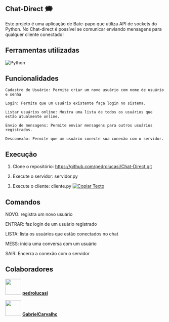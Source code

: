 ## Chat-Direct 🗯️  

 Este projeto é uma aplicação de Bate-papo que utiliza API de sockets do Python. No Chat-direct é possível se comunicar enviando mensagens para qualquer cliente conectado! 

 ## Ferramentas utilizadas 

![Python](https://img.shields.io/badge/Python-3776AB?style=for-the-badge&logo=python&logoColor=white)


 ## Funcionalidades

    Cadastro de Usuário: Permite criar um novo usuário com nome de usuário e senha
    
    Login: Permite que um usuário existente faça login no sistema.
    
    Listar usuários online: Mostra uma lista de todos os usuários que estão atualmente online.
    
    Envio de mensagens: Permite enviar mensagens para outros usuários registrados.
    
    Desconexão: Permite que um usuário conecte sua conexão com o servidor.

 ## Execução

  1. Clone o repositório: https://github.com/pedrolucasi/Chat-Direct.git
     
  2. Execute o servidor: servidor.py
 
  3. Execute o cliente: cliente.py [![Copiar Texto](https://img.shields.io/badge/Copiar-Texto-blue?style=for-the-badge&logo=copy)](#)

 ## Comandos 
 
 NOVO: registra um novo usuário

 ENTRAR: faz login de um usuário registrado

 LISTA: lista os usuários que estão conectados no chat

 MESS: inicia uma conversa com um usuário

 SAIR: Encerra a conexão com o servidor

 ## Colaboradores 

[<img src="https://github.com/pedrolucasi.png" width="50px">](https://github.com/pedrolucasi) **[pedrolucasi](https://github.com/pedrolucasi)**  

[<img src="https://github.com/GabrielCarvalhc.png" width="50px">](https://github.com/GabrielCarvalhc) **[GabrielCarvalhc](https://github.com/GabrielCarvalhc)**  





